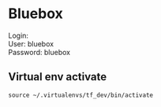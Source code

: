 # Bluebox
Login:  
User: bluebox  
Password: bluebox  

## Virtual env activate  
```source ~/.virtualenvs/tf_dev/bin/activate```
